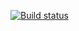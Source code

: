 [![Build status](https://ci.appveyor.com/api/projects/status/khw5lq6ra9jdenek?svg=true)](https://ci.appveyor.com/project/LuxorGonsalez/dza4)
